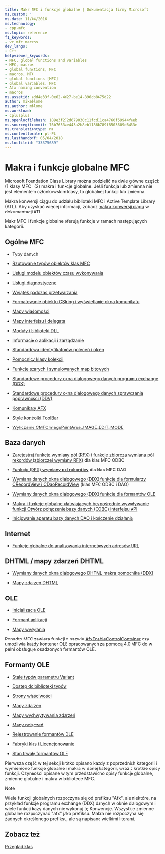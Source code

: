 ```yaml
---
title: Makr MFC i funkcje globalne | Dokumentacja firmy Microsoft
ms.custom: ''
ms.date: 11/04/2016
ms.technology:
- cpp-mfc
ms.topic: reference
f1_keywords:
- vc.mfc.macros
dev_langs:
- C++
helpviewer_keywords:
- MFC, global functions and variables
- MFC, macros
- global functions, MFC
- macros, MFC
- global functions [MFC]
- global variables, MFC
- Afx naming convention
- macros
ms.assetid: add4e33f-0e62-4d27-be14-896cb8675d22
author: mikeblome
ms.author: mblome
ms.workload:
- cplusplus
ms.openlocfilehash: 189e3f272d679030c11fcd11ca4760f59944faeb
ms.sourcegitcommit: 76b7653ae443a2b8eb1186b789f8503609d6453e
ms.translationtype: MT
ms.contentlocale: pl-PL
ms.lasthandoff: 05/04/2018
ms.locfileid: "33375689"
---
```

# <a name="mfc-macros-and-globals"></a>Makra i funkcje globalne MFC
Microsoft Foundation Class Library można podzielić na dwie główne części: (1 klasy MFC i (2) makra i funkcje globalne. Jeśli funkcja lub zmienna nie jest elementem członkowskim klasy, to globalnej funkcji lub zmienna.  
  
 Makra konwersji ciągu do udziału biblioteki MFC i Active Template Library (ATL). Aby uzyskać więcej informacji, zobacz [makra konwersji ciągu](../../atl/reference/string-conversion-macros.md) w dokumentacji ATL.  
  
 Makr MFC i funkcje globalne oferują funkcje w ramach następujących kategorii.  
  
## <a name="general-mfc"></a>Ogólne MFC  
  
-   [Typy danych](data-types-mfc.md)  
  
-   [Rzutowanie typów obiektów klas MFC](type-casting-of-mfc-class-objects.md)  
  
-   [Usługi modelu obiektów czasu wykonywania](run-time-object-model-services.md)  
  
-   [Usługi diagnostyczne](diagnostic-services.md)  
  
-   [Wyjątek podczas przetwarzania](exception-processing.md)  
  
-   [Formatowanie obiektu CString i wyświetlanie okna komunikatu](cstring-formatting-and-message-box-display.md)  
  
-   [Mapy wiadomości](message-map-macros-mfc.md)  

-   [Mapy interfejsu i delegata](delegate-and-interface-maps.md)

-   [Moduły i biblioteki DLL](extension-dll-macros.md)
  
-   [Informacje o aplikacji i zarządzanie](application-information-and-management.md)  
  
-   [Standardowa identyfikatorów poleceń i okien](standard-command-and-window-ids.md)  
  
-   [Pomocnicy klasy kolekcji](collection-class-helpers.md)  
  
-   [Funkcje szarych i symulowanych map bitowych](gray-and-dithered-bitmap-functions.md)  
  
-   [Standardowe procedury okna dialogowego danych programu exchange (DDX)](standard-dialog-data-exchange-routines.md)  
  
-   [Standardowe procedury okna dialogowego danych sprawdzania poprawności (DDV)](standard-dialog-data-validation-routines.md)  
  
-   [Komunikaty AFX](afx-messages.md)  
  
-   [Style kontrolki ToolBar](toolbar-control-styles.md)  
  
-   [Wyliczanie CMFCImagePaintArea::IMAGE_EDIT_MODE](cmfcimagepaintarea-image-edit-mode-enumeration.md)  

  
## <a name="database"></a>Baza danych  
  
-   [Zarejestruj funkcje wymiany pól (RFX)](record-field-exchange-functions.md) i [funkcje zbiorcza wymiana pól rekordów (zbiorczej wymiany RFX)](record-field-exchange-functions.md) dla klas MFC ODBC  
  
-   [Funkcje (DFX) wymiany pól rekordów](record-field-exchange-functions.md) dla klas MFC DAO  
  
-   [Wymiana danych okna dialogowego (DDX) funkcje dla formularzy CRecordView i CDaoRecordView](dialog-data-exchange-functions-for-crecordview-and-cdaorecordview.md) (klas MFC ODBC i DAO)  
  
-   [Wymiany danych okna dialogowego (DDX) funkcje dla formantów OLE](dialog-data-exchange-functions-for-ole-controls.md)  
  
-   [Makra i funkcje globalne ułatwiających bezpośrednie wywoływanie funkcji Otwórz połączenie bazy danych (ODBC) interfejsu API](database-macros-and-globals.md)  
  
-   [Inicjowanie aparatu bazy danych DAO i kończenie działania](dao-database-engine-initialization-and-termination.md)  
  
## <a name="internet"></a>Internet  
  
-   [Funkcje globalne do analizowania internetowych adresów URL](internet-url-parsing-globals.md)  
  
## <a name="dhtml--dhtml-event-maps"></a>DHTML / mapy zdarzeń DHTML  
  
-   [Wymiany danych okna dialogowego DHTML makra pomocnika (DDX)](ddx-dhtml-helper-macros.md)  
  
-   [Mapy zdarzeń DHTML](dhtml-event-maps.md)  
  
## <a name="ole"></a>OLE  
  
-   [Inicjalizacja OLE](ole-initialization.md)  
  
-   [Formant aplikacji](application-control.md)  
  
-   [Mapy wysyłania](dispatch-maps.md)  
  
 Ponadto MFC zawiera funkcji o nazwie [AfxEnableControlContainer](ole-initialization.md#afxenablecontrolcontainer) czy umożliwia każdy kontener OLE opracowanych za pomocą 4.0 MFC do w pełni obsługuje osadzonych formantów OLE.  
  
## <a name="ole-controls"></a>Formanty OLE  
  
-   [Stałe typów parametru Variant](variant-parameter-type-constants.md)  
  
-   [Dostęp do biblioteki typów](type-library-access.md)  
  
-   [Strony właściwości](property-pages-mfc.md)  
  
-   [Mapy zdarzeń](event-maps.md)  
  
-   [Mapy wychwytywania zdarzeń](event-sink-maps.md)  
  
-   [Mapy połączeń](connection-maps.md)  
  
-   [Rejestrowanie formantów OLE](registering-ole-controls.md)  
  
-   [Fabryki klas i Licencjonowanie](class-factories-and-licensing.md)  
  
-   [Stan trwały formantów OLE](persistence-of-ole-controls.md)  
  
 Pierwsza część w tej sekcji krótko opisano każdy z poprzednich kategorii i wymieniono funkcje globalne i makra w danej kategorii, wraz z krótkie opisy funkcji. Czynności opisane w tym przedstawiono opisy funkcje globalne, zmienne globalne i makra w bibliotece MFC.  
  
> [!NOTE]
>  Wiele funkcji globalnych rozpoczyna się od prefiksu "Afx", ale niektóre, na przykład funkcje programu exchange (DDX) danych w oknie dialogowym i wiele funkcji bazy danych nie wykonuj tę Konwencję. Wszystkie zmienne globalne rozpoczynać "afx" jako prefiksu. Makra nie rozpoczyna się żadnych określonego prefiksu, ale są napisane wielkimi literami.  
  
## <a name="see-also"></a>Zobacz też  
 [Przegląd klas](../../mfc/class-library-overview.md)




